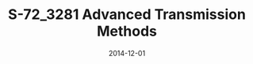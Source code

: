 ---
title: "S-72_3281 Advanced Transmission Methods"
collection: teaching
type: "graduate course"
permalink: /teaching/2014-fall-teaching-ATM
venue: "Aalto University, Department of Communications and Networking"
date: 2014-12-01
location: "Espoo, Finland"
---